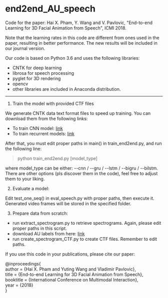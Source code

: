 # end2end_AU_speech
Code for the paper: 
Hai X. Pham, Y. Wang and V. Pavlovic, "End-to-end Learning for 3D Facial Animation from Speech", ICMI 2018.

Note that the learning rates in this code are different from ones used in the paper, resulting in better performance. The new results will be included in our journal version.

Our code is based on Python 3.6 and uses the following libraries:
- CNTK for deep learning
- librosa for speech processing
- pyglet for 3D rendering
- opencv
- other libraries are included in Anaconda distribution.
---
1. Train the model with provided CTF files

We generate CNTK data text format files to speed up training. You can download them from the following links:
* To train CNN model: [link](https://drive.google.com/open?id=18nve_2P-3x0i245pEsm-npxHVtED_Zis)
* To train recurrent models: [link](https://drive.google.com/open?id=1xkoMQ7sxrDtU4oLq9VaXfWhNEigwF8zz)

After that, you must edit proper paths in main() in train_end2end.py, and run the following line:

> python train_end2end.py [model_type]

where model_type can be either: --cnn / --gru / --lstm / --bigru / --bilstm. There are other options (pls discover them in the code), feel free to adjust them to your liking.

2. Evaluate a model:

Edit test_one_seq() in eval_speech.py with proper paths, then execute it. Generated video frames will be stored in the specified folder.

3. Prepare data from scratch:

* run extract_spectrogram.py to retrieve spectrograms. Again, please edit proper paths in this script.
* download AU labels from here: [link](https://drive.google.com/open?id=1lhBKAHm2Vw_6MAdp6KK-uPVlXj_UBK-3)
* run create_spectrogram_CTF.py to create CTF files. Remember to edit paths.

If you use this code in your publications, please cite our paper:

@inproceedings{  
author = {Hai X. Pham and Yuting Wang and Vladimir Pavlovic},  
title = {End-to-end Learning for 3D Facial Animation from Speech},  
booktitle = {International Conference on Multimodal Interaction},  
year = {2018}  
}
